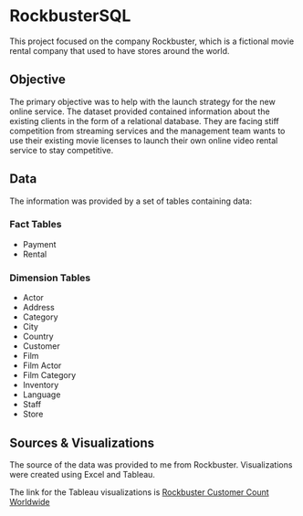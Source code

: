 # RockbusterSQL
This project focused on the company Rockbuster, which is a fictional movie rental company that used to have stores around the world.  
## Objective
The primary objective was to help with the launch strategy for the new online service.  The dataset provided contained information about the existing clients in the form of a relational database.  They are facing stiff competition from streaming services and the management team wants to use their existing movie licenses to launch their own online video rental service to stay competitive.  
## Data
The information was provided by a set of tables containing data:
### Fact Tables
- Payment
- Rental
### Dimension Tables
- Actor
- Address
- Category
- City
- Country
- Customer
- Film
- Film Actor
- Film Category
- Inventory
- Language
- Staff
- Store
## Sources & Visualizations
The source of the data was provided to me from Rockbuster.  Visualizations were created using Excel and Tableau.  

The link for the Tableau visualizations is 
[Rockbuster Customer Count Worldwide](https://public.tableau.com/app/profile/dallas.skoda/viz/RockbusterCustomerCountWorldwide/Dashboard1)
